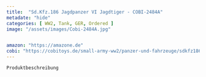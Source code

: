 ```yaml
---
title:  "Sd.Kfz.186 Jagdpanzer VI Jagdtiger - COBI-2484A"
metadate: "hide"
categories: [ WW2, Tank, GER, Ordered ]
image: "/assets/images/Cobi-2484A.jpg"


amazon: "https://amazone.de"
cobi: "https://cobitoys.de/small-army-ww2/panzer-und-fahrzeuge/sdkfz186-jagdpanzer-vi-jagdtiger-,art,9223.html"
---
```

	Produktbeschreibung

	

